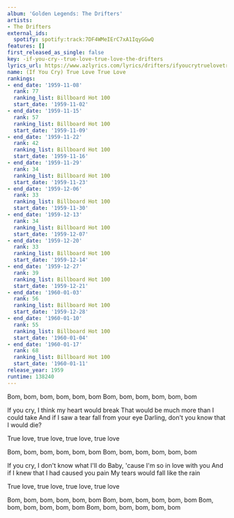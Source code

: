 ```yaml
---
album: 'Golden Legends: The Drifters'
artists:
- The Drifters
external_ids:
  spotify: spotify:track:7DF4WMeIErC7xA1IqyGGwQ
features: []
first_released_as_single: false
key: -if-you-cry--true-love-true-love-the-drifters
lyrics_url: https://www.azlyrics.com/lyrics/drifters/ifyoucrytruelovetruelove.html
name: (If You Cry) True Love True Love
rankings:
- end_date: '1959-11-08'
  rank: 77
  ranking_list: Billboard Hot 100
  start_date: '1959-11-02'
- end_date: '1959-11-15'
  rank: 57
  ranking_list: Billboard Hot 100
  start_date: '1959-11-09'
- end_date: '1959-11-22'
  rank: 42
  ranking_list: Billboard Hot 100
  start_date: '1959-11-16'
- end_date: '1959-11-29'
  rank: 34
  ranking_list: Billboard Hot 100
  start_date: '1959-11-23'
- end_date: '1959-12-06'
  rank: 33
  ranking_list: Billboard Hot 100
  start_date: '1959-11-30'
- end_date: '1959-12-13'
  rank: 34
  ranking_list: Billboard Hot 100
  start_date: '1959-12-07'
- end_date: '1959-12-20'
  rank: 33
  ranking_list: Billboard Hot 100
  start_date: '1959-12-14'
- end_date: '1959-12-27'
  rank: 39
  ranking_list: Billboard Hot 100
  start_date: '1959-12-21'
- end_date: '1960-01-03'
  rank: 56
  ranking_list: Billboard Hot 100
  start_date: '1959-12-28'
- end_date: '1960-01-10'
  rank: 55
  ranking_list: Billboard Hot 100
  start_date: '1960-01-04'
- end_date: '1960-01-17'
  rank: 68
  ranking_list: Billboard Hot 100
  start_date: '1960-01-11'
release_year: 1959
runtime: 138240
---
```

Bom, bom, bom, bom, bom, bom
Bom, bom, bom, bom, bom, bom

If you cry, I think my heart would break
That would be much more than I could take
And if I saw a tear fall from your eye
Darling, don't you know that I would die?

True love, true love, true love, true love

Bom, bom, bom, bom, bom, bom
Bom, bom, bom, bom, bom, bom

If you cry, I don't know what I'll do
Baby, 'cause I'm so in love with you
And if I knew that I had caused you pain
My tears would fall like the rain

True love, true love, true love, true love

Bom, bom, bom, bom, bom, bom
Bom, bom, bom, bom, bom, bom
Bom, bom, bom, bom, bom, bom
Bom, bom, bom, bom, bom, bom
